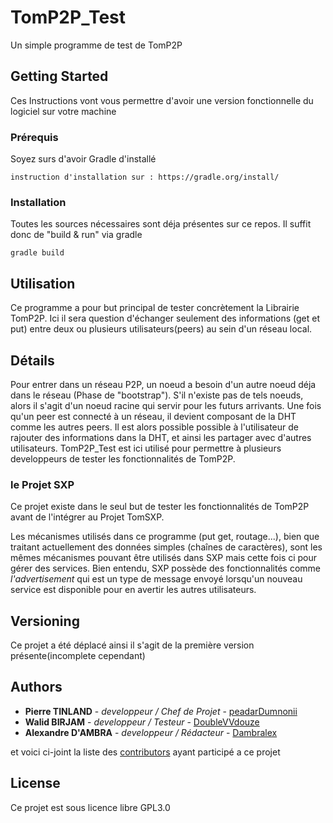 # TomP2P_Test

Un simple programme de test de TomP2P

## Getting Started

Ces Instructions vont vous permettre d'avoir une version fonctionnelle du logiciel sur votre machine

### Prérequis

Soyez surs d'avoir Gradle d'installé

```
instruction d'installation sur : https://gradle.org/install/
```

### Installation

Toutes les sources nécessaires sont déja présentes sur ce repos. Il suffit donc de "build & run" via gradle

```
gradle build
```

## Utilisation

Ce programme a pour but principal de tester concrètement la Librairie TomP2P.
Ici il sera question d'échanger seulement des informations (get et put) entre deux ou plusieurs utilisateurs(peers) au sein d'un réseau local.

## Détails

Pour entrer dans un réseau P2P, un noeud a besoin d'un autre noeud déja dans le réseau (Phase de "bootstrap"). S'il n'existe pas de tels noeuds, alors il s'agit d'un noeud racine qui servir pour les futurs arrivants.
Une fois qu'un peer est connecté à un réseau, il devient composant de la DHT comme les autres peers.
Il est alors possible possible à l'utilisateur de rajouter des informations dans la DHT, et ainsi les partager avec d'autres utilisateurs.
TomP2P_Test est ici utilisé pour permettre à plusieurs developpeurs de tester les fonctionnalités de TomP2P.

### le Projet SXP ###
Ce projet existe dans le seul but de tester les fonctionnalités de TomP2P avant de l'intégrer au Projet TomSXP.

Les mécanismes utilisés dans ce programme (put get, routage...), bien que traitant actuellement des données simples (chaînes de caractères), sont les mêmes mécanismes pouvant être utilisés dans SXP mais cette fois ci pour gérer des services. Bien entendu, SXP possède des fonctionnalités comme *l'advertisement* qui est un type de message envoyé lorsqu'un nouveau service est disponible pour en avertir les autres utilisateurs.


## Versioning

Ce projet a été déplacé ainsi il s'agit de la première version présente(incomplete cependant)

## Authors

* **Pierre TINLAND** - *developpeur / Chef de Projet* - [peadarDumnonii](https://github.com/peadarDumnonii)
* **Walid BIRJAM** - *developpeur / Testeur* - [DoubleVVdouze](https://github.com/DoubleVVdouze)
* **Alexandre D'AMBRA** - *developpeur / Rédacteur* - [Dambralex](https://github.com/Dambralex)

et voici ci-joint la liste des [contributors](https://github.com/your/project/contributors) ayant participé a ce projet

## License

Ce projet est sous licence libre GPL3.0
